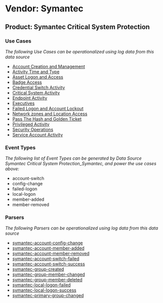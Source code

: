Vendor: Symantec
================
Product: Symantec Critical System Protection
--------------------------------------------

### Use Cases

_The following Use Cases can be operationalized using log data from this data source_

* [Account Creation and Management](../UseCases/usecase_account_creation_and_management.md)
* [Activity Time  and Type](../UseCases/usecase_activity_time__and_type.md)
* [Asset Logon and Access](../UseCases/usecase_asset_logon_and_access.md)
* [Badge Access](../UseCases/usecase_badge_access.md)
* [Credential Switch Activity](../UseCases/usecase_credential_switch_activity.md)
* [Critical System Activity](../UseCases/usecase_critical_system_activity.md)
* [Endpoint Activity](../UseCases/usecase_endpoint_activity.md)
* [Executives](../UseCases/usecase_executives.md)
* [Failed Logon and Account Lockout](../UseCases/usecase_failed_logon_and_account_lockout.md)
* [Network zones and Location Access](../UseCases/usecase_network_zones_and_location_access.md)
* [Pass The Hash and Golden Ticket](../UseCases/usecase_pass_the_hash_and_golden_ticket.md)
* [Privileged Activity](../UseCases/usecase_privileged_activity.md)
* [Security Operations](../UseCases/usecase_security_operations.md)
* [Service Account Activity](../UseCases/usecase_service_account_activity.md)


### Event Types

_The following list of Event Types can be generated by Data Source Symantec Critical System Protection_Symantec, and power the use cases above:_

- account-switch
- config-change
- failed-logon
- local-logon
- member-added
- member-removed


### Parsers

_The following Parsers can be operationalized using log data from this data source_

* [symantec-account-config-change](../Parsers/parserContent_symantec-account-config-change.md)
* [symantec-account-member-added](../Parsers/parserContent_symantec-account-member-added.md)
* [symantec-account-member-removed](../Parsers/parserContent_symantec-account-member-removed.md)
* [symantec-account-switch-failed](../Parsers/parserContent_symantec-account-switch-failed.md)
* [symantec-account-switch-success](../Parsers/parserContent_symantec-account-switch-success.md)
* [symantec-group-created](../Parsers/parserContent_symantec-group-created.md)
* [symantec-group-member-changed](../Parsers/parserContent_symantec-group-member-changed.md)
* [symantec-group-member-deleted](../Parsers/parserContent_symantec-group-member-deleted.md)
* [symantec-local-logon-failed](../Parsers/parserContent_symantec-local-logon-failed.md)
* [symantec-local-logon-success](../Parsers/parserContent_symantec-local-logon-success.md)
* [symantec-primary-group-changed](../Parsers/parserContent_symantec-primary-group-changed.md)
